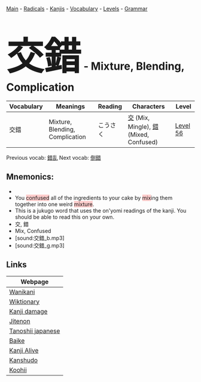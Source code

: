<style> bigfont {font-size: 100px}</style>
[Main](../README.md) -
[Radicals](../radicals.md) -
[Kanjis](../kanjis.md) -
[Vocabulary](../vocabulary.md) -
[Levels](../levels.md) -
[Grammar](../grammar.md)
# <bigfont> 交錯</bigfont> - Mixture, Blending, Complication 

| Vocabulary | Meanings | Reading | Characters | Level |
| --- | --- | --- | --- | --- |
| 交錯 | Mixture, Blending, Complication | こうさく |  [交](../kanjis/交.md) (Mix, Mingle), [錯](../kanjis/錯.md) (Mixed, Confused) | [Level 56](../levels/wk_level56.md) |

Previous vocab: [錯乱](錯乱.md) Next vocab: [倒錯](倒錯.md) 

## Mnemonics:

* 
* You <span style="background-color:#ffcccb"> confused</span> all of the ingredients to your cake by <span style="background-color:#ffcccb"> mix</span>ing them together into one weird <span style="background-color:#ffcccb"> mixture</span>.
* This is a jukugo word that uses the on'yomi readings of the kanji. You should be able to read this on your own.
* 交, 錯
* Mix, Confused
* [sound:交錯_b.mp3]
* [sound:交錯_g.mp3]


## Links 

| Webpage |
| --- |
| [Wanikani          ](https://www.wanikani.com/kanji/交錯) |
| [Wiktionary        ](https://en.wiktionary.org/wiki/交錯) |
| [Kanji damage      ](http://www.kanjidamage.com/kanji/search?utf8=✓&q=交錯) |
| [Jitenon           ](https://jitenon.com/kanji/交錯) |
| [Tanoshii japanese ](https://www.tanoshiijapanese.com/dictionary/kanji.cfm?k=交錯) |
| [Baike             ](https://baike.baidu.com/item/交錯) |
| [Kanji Alive       ](https://app.kanjialive.com/交錯) |
| [Kanshudo          ](https://www.kanshudo.com/searchmn?q=交錯) |
| [Koohii            ](https://kanji.koohii.com/study/kanji/交錯) |
